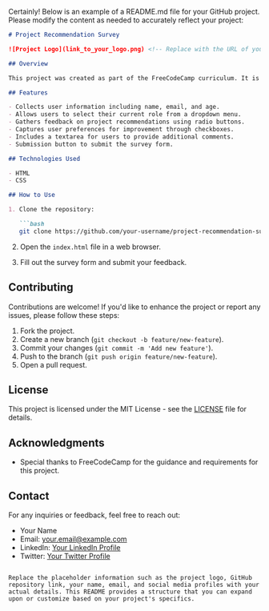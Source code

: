Certainly! Below is an example of a README.md file for your GitHub project. Please modify the content as needed to accurately reflect your project:

```markdown
# Project Recommendation Survey

![Project Logo](link_to_your_logo.png) <!-- Replace with the URL of your project logo -->

## Overview

This project was created as part of the FreeCodeCamp curriculum. It is a Project Recommendation Survey, where users can evaluate various projects and provide feedback. The survey covers aspects such as personal information, project recommendations, role identification, and improvement preferences.

## Features

- Collects user information including name, email, and age.
- Allows users to select their current role from a dropdown menu.
- Gathers feedback on project recommendations using radio buttons.
- Captures user preferences for improvement through checkboxes.
- Includes a textarea for users to provide additional comments.
- Submission button to submit the survey form.

## Technologies Used

- HTML
- CSS

## How to Use

1. Clone the repository:

   ```bash
   git clone https://github.com/your-username/project-recommendation-survey.git
   ```

2. Open the `index.html` file in a web browser.

3. Fill out the survey form and submit your feedback.

## Contributing

Contributions are welcome! If you'd like to enhance the project or report any issues, please follow these steps:

1. Fork the project.
2. Create a new branch (`git checkout -b feature/new-feature`).
3. Commit your changes (`git commit -m 'Add new feature'`).
4. Push to the branch (`git push origin feature/new-feature`).
5. Open a pull request.

## License

This project is licensed under the MIT License - see the [LICENSE](LICENSE) file for details.

## Acknowledgments

- Special thanks to FreeCodeCamp for the guidance and requirements for this project.

## Contact

For any inquiries or feedback, feel free to reach out:

- Your Name
- Email: your.email@example.com
- LinkedIn: [Your LinkedIn Profile](https://www.linkedin.com/in/your-profile/)
- Twitter: [Your Twitter Profile](https://twitter.com/your-handle/)
```

Replace the placeholder information such as the project logo, GitHub repository link, your name, email, and social media profiles with your actual details. This README provides a structure that you can expand upon or customize based on your project's specifics.

